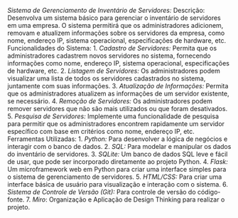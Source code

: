 *Sistema de Gerenciamento de Inventário de Servidores:* Descrição: Desenvolva um sistema básico para gerenciar o inventário de servidores em uma empresa. O sistema permitirá que os administradores adicionem, removam e atualizem informações sobre os servidores da empresa, como nome, endereço IP, sistema operacional, especificações de hardware, etc. Funcionalidades do Sistema: 1. *Cadastro de Servidores:* Permita que os administradores cadastrem novos servidores no sistema, fornecendo informações como nome, endereço IP, sistema operacional, especificações de hardware, etc. 2. *Listagem de Servidores:* Os administradores podem visualizar uma lista de todos os servidores cadastrados no sistema, juntamente com suas informações. 3. *Atualização de Informações:* Permita que os administradores atualizem as informações de um servidor existente, se necessário. 4. *Remoção de Servidores:* Os administradores podem remover servidores que não são mais utilizados ou que foram desativados. 5. *Pesquisa de Servidores:* Implemente uma funcionalidade de pesquisa para permitir que os administradores encontrem rapidamente um servidor específico com base em critérios como nome, endereço IP, etc. Ferramentas Utilizadas: 1. *Python:* Para desenvolver a lógica de negócios e interagir com o banco de dados. 2. *SQL:* Para modelar e manipular os dados do inventário de servidores. 3. *SQLite:* Um banco de dados SQL leve e fácil de usar, que pode ser incorporado diretamente ao projeto Python. 4. *Flask:* Um microframework web em Python para criar uma interface simples para o sistema de gerenciamento de servidores. 5. *HTML/CSS:* Para criar uma interface básica de usuário para visualização e interação com o sistema. 6. *Sistema de Controle de Versão (Git):* Para controle de versão do código-fonte. 7. *Miro*: Organização e Aplicação de Design Thinking para realizar o projeto.
